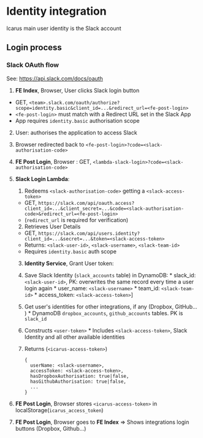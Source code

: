 # Identity integration

Icarus main user identity is the Slack account

## Login process

### Slack OAuth flow

See: https://api.slack.com/docs/oauth

1. **FE Index**, Browser, User clicks Slack login button
  * GET, `<team>.slack.com/oauth/authorize?scope=identity.basic&client_id=...&redirect_url=<fe-post-login>`
  * `<fe-post-login>` must match with a Redirect URL set in the Slack App
  * App requires `identity.basic` authorisation scope

2. User: authorises the application to access Slack
3. Browser redirected back to `<fe-post-login>?code=<slack-authorisation-code>`
4. **FE Post Login**, Browser : GET, `<lambda-slack-login>?code=<slack-authorisation-code>`
5. **Slack Login Lambda**:
    1. Redeems `<slack-authorisation-code>` getting a `<slack-access-token>`
      * GET, `https://slack.com/api/oauth.access?client_id=...&client_secret=...&code=<slack-authorisation-code>&redirect_url=<fe-post-login>`
      * (`redirect_url` is required for verification)

    2. Retrieves User Details
      * GET, `https://slack.com/api/users.identity?client_id=...&secret=...&token=<slack-access-token>`
      * Returns: `<slack-user-id>`, `<slack-username>`, `<slack-team-id>`
      * Requires `identity.basic` auth scope

    3. **Identity Service**, Grant User token:
      1. Save Slack Identity (`slack_accounts` table) in DynamoDB:
        * slack_id: `<slack-user-id>`, PK: overwrites the same record every time a user login again
        * user_name: `<slack-username>`
        * team_id: `<slack-team-id>`
        * access_token: `<slack-access-token>`]

      2. Get user's identities for other integrations, if any (Dropbox, GitHub... )
        * DynamoDB `dropbox_accounts`, `github_accounts` tables. PK is `slack_id`

      3. Constructs `<user-token>`
        * Includes `<slack-access-token>`, Slack Identity and all other available identities

     4. Returns (`<icarus-access-token>`)
        ```
        {
          userName: <slack-username>,
          accessToken: <slack-access-token>,
          hasDropboxAuthorisation: true|false,
          hasGithubAuthorisation: true|false,
          ...
        }
        ```  

6. **FE Post Login**, Browser stores `<icarus-access-token>` in localStorage(`icarus_access_token`)
7. **FE Post Login**, Browser goes to **FE Index** => Shows integrations login buttons (Dropbox, Github...)
